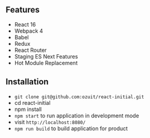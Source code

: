 
## Features

* React 16
* Webpack 4
* Babel
* Redux
* React Router
* Staging ES Next Features
* Hot Module Replacement

## Installation

* `git clone git@github.com:ozuit/react-initial.git`
* cd react-initial
* npm install
* `npm start` to run application in development mode
* visit `http://localhost:8080/` 
* `npm run build` to build application for product
